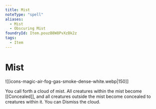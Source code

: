 ```yaml
---
title: Mist
noteType: "spell"
aliases:
  - Mist
  - Obscuring Mist
foundryId: Item.pouzB8W8PvXzBk2z
tags:
  - Item
---
```


# Mist
![[icons-magic-air-fog-gas-smoke-dense-white.webp|150]]

You call forth a cloud of mist. All creatures within the mist become [[Concealed]], and all creatures outside the mist become concealed to creatures within it. You can Dismiss the cloud.
